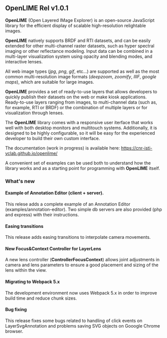 ## OpenLIME Rel v1.0.1
**OpenLIME** (Open Layered IMage Explorer) is an open-source JavaScript library for the efficient display of scalable high-resolution relightable images.

**OpenLIME** natively supports BRDF and RTI datasets, and can be easily extended for other multi-channel raster datasets, such as hyper spectral imaging or other reflectance modeling. Input data can be combined in a multi-layer visualization system using opacity and blending modes, and interactive lenses.

All web image types (*jpg*, *png*, *gif*, etc...) are supported as well as the most common multi-resolution image formats (*deepzoom*, *zoomify*, *IIIF*, *google maps*), which are suitable for large images.

**OpenLIME** provides a set of ready-to-use layers that allows developers to quickly publish their datasets on the web
or make kiosk applications. Ready-to-use layers ranging from images, to multi-channel data (such as, for example, RTI or BRDF) or the combination of multiple layers or for visualization through lenses.

The **OpenLIME** library comes with a responsive user iterface that works well with both desktop monitors and multitouch systems. Additionally, it is designed to be highly configurable, so it will be easy for the experienced developer to build their own custom interface. 

The documentation (work in progress) is available here: https://cnr-isti-vclab.github.io/openlime/

A convenient set of examples can be used both to understand how the library works and as a starting point for programming with **OpenLIME** itself.

### What's new
#### Example of Annotation Editor (client + server). 
This relese adds a complete example of an Annotation Editor (examples/annotation-editor).
Two simple db servers are also provided (php and express) with their instructions.
#### Easing transitions
This release adds easing transitions to interpolate camera movements.
#### New Focus&Context Controller for LayerLens
A new lens controller (**ControllerFocusContext**) allows joint adjustments in camera and lens parameters to ensure a good placement and sizing of the lens within the view.
#### Migrating to Webpack 5.x
The development environment now uses Webpack 5.x in order to improve build time and reduce chunk sizes.
#### Bug fixing
This release fixes some bugs related to handling of click events on LayerSvgAnnotation and problems saving SVG objects on Gooogle Chrome browser.
